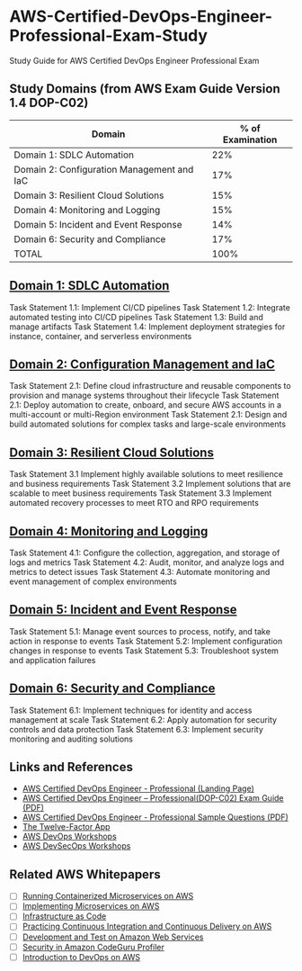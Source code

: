 # AWS-Certified-DevOps-Engineer-Professional-Exam-Study
Study Guide for AWS Certified DevOps Engineer Professional Exam

## Study Domains (from AWS Exam Guide Version 1.4 DOP-C02)
Domain | % of Examination
------ | ----------------
Domain 1: SDLC Automation | 22%
Domain 2: Configuration Management and IaC | 17%
Domain 3: Resilient Cloud Solutions | 15%
Domain 4: Monitoring and Logging | 15%
Domain 5: Incident and Event Response | 14%
Domain 6: Security and Compliance | 17%
TOTAL | 100%

## [Domain 1: SDLC Automation](./domain-1-sdlc-automation.md)
Task Statement 1.1: Implement CI/CD pipelines
Task Statement 1.2: Integrate automated testing into CI/CD pipelines
Task Statement 1.3: Build and manage artifacts
Task Statement 1.4: Implement deployment strategies for instance, container, and serverless environments

## [Domain 2: Configuration Management and IaC](./domain-2-configuration-management-and-infrastructure-as-code.md)
Task Statement 2.1: Define cloud infrastructure and reusable components to provision and manage systems throughout their lifecycle
Task Statement 2.1: Deploy automation to create, onboard, and secure AWS accounts in a multi-account or multi-Region environment
Task Statement 2.1: Design and build automated solutions for complex tasks and large-scale environments

## [Domain 3: Resilient Cloud Solutions](./domain-3-resilient-cloud-solutions.md)
Task Statement 3.1 Implement highly available solutions to meet resilience and business requirements
Task Statement 3.2 Implement solutions that are scalable to meet business requirements
Task Statement 3.3 Implement automated recovery processes to meet RTO and RPO requirements

## [Domain 4: Monitoring and Logging](./domain-4-monitoring-and-logging.md)
Task Statement 4.1: Configure the collection, aggregation, and storage of logs and metrics
Task Statement 4.2: Audit, monitor, and analyze logs and metrics to detect issues
Task Statement 4.3: Automate monitoring and event management of complex environments

## [Domain 5: Incident and Event Response](./domain-5-incident-and-event-response.md)
Task Statement 5.1: Manage event sources to process, notify, and take action in response to events
Task Statement 5.2: Implement configuration changes in response to events
Task Statement 5.3: Troubleshoot system and application failures

## [Domain 6: Security and Compliance](./domain-6-security-and-compliance.md)
Task Statement 6.1: Implement techniques for identity and access management at scale
Task Statement 6.2: Apply automation for security controls and data protection
Task Statement 6.3: Implement security monitoring and auditing solutions

## Links and References
- [AWS Certified DevOps Engineer - Professional (Landing Page)](https://aws.amazon.com/certification/certified-devops-engineer-professional/)
- [AWS Certified DevOps Engineer – Professional(DOP-C02) Exam Guide (PDF)](https://d1.awsstatic.com/training-and-certification/docs-devops-pro/AWS-Certified-DevOps-Engineer-Professional_Exam-Guide.pdf)
- [AWS Certified DevOps Engineer - Professional Sample Questions (PDF)](https://d1.awsstatic.com/training-and-certification/docs-devops-pro/AWS-Certified-DevOps-Engineer-Professional_Sample-Questions.pdf)
- [The Twelve-Factor App](https://12factor.net/)
- [AWS DevOps Workshops](https://workshops.aws/categories/DevOps)
- [AWS DevSecOps Workshops](https://workshops.aws/categories/DevSecOps)

## Related AWS Whitepapers
- [ ] [Running Containerized Microservices on AWS](https://d1.awsstatic.com/whitepapers/DevOps/running-containerized-microservices-on-aws.pdf)
- [ ] [Implementing Microservices on AWS](https://d1.awsstatic.com/whitepapers/microservices-on-aws.pdf)
- [ ] [Infrastructure as Code](https://d1.awsstatic.com/whitepapers/DevOps/infrastructure-as-code.pdf)
- [ ] [Practicing Continuous Integration and Continuous Delivery on AWS](https://docs.aws.amazon.com/whitepapers/latest/practicing-continuous-integration-continuous-delivery/practicing-continuous-integration-continuous-delivery.html)
- [ ] [Development and Test on Amazon Web Services](https://docs.aws.amazon.com/whitepapers/latest/development-and-test-on-aws/development-and-test-on-aws.html)
- [ ] [Security in Amazon CodeGuru Profiler](https://docs.aws.amazon.com/whitepapers/latest/security-in-codeguru-profiler/security-in-codeguru-profiler.html)
- [ ] [Introduction to DevOps on AWS](https://docs.aws.amazon.com/whitepapers/latest/introduction-devops-aws/welcome.html)
